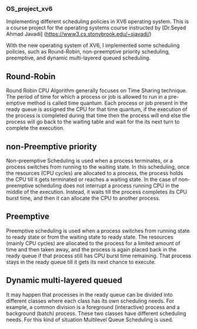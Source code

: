 ### OS_project_xv6
Implementing different scheduling policies in XV6 operating system.
This is a course project for the operating systems course instructed by [Dr.Seyed Ahmad Javadi] (https://www3.cs.stonybrook.edu/~sjavadi/)

 With the new operating system of XV6, I implemented some scheduling policies, such as Round-Robin, non-preemptive priority scheduling,
 preemptive, and dynamic multi-layered queued scheduling.
 
 ## Round-Robin
 
 Round Robin CPU Algorithm generally focuses on Time Sharing technique. 
The period of time for which a process or job is allowed to run in a pre-emptive method is called time quantum. 
Each process or job present in the ready queue is assigned the CPU for that time quantum, if the execution of the process is completed during that time
then the process will end else the process will go back to the waiting table and wait for the its next turn to complete the execution.
 
 ## non-Preemptive priority
 
 Non-preemptive Scheduling is used when a process terminates, or a process switches from running to the waiting state. In this scheduling, once the resources (CPU cycles) are allocated to a process, the process holds the CPU till it gets terminated or reaches a waiting state. In the case of non-preemptive scheduling does not interrupt a process running CPU in the middle of the execution. Instead, it waits till the process completes its CPU burst time, and then it can allocate the CPU to another process. 
 
 ## Preemptive
 
 Preemptive scheduling is used when a process switches from running state to ready state or from the waiting state to ready state. The resources (mainly CPU cycles) are allocated to the process for a limited amount of time and then taken away, and the process is again placed back in the ready queue if that process still has CPU burst time remaining. That process stays in the ready queue till it gets its next chance to execute.
 
 ## Dynamic multi-layered queued 
 
 It may happen that processes in the ready queue can be divided into different classes where each class has its own scheduling needs. For example, a common division is a foreground (interactive) process and a background (batch) process. These two classes have different scheduling needs. For this kind of situation Multilevel Queue Scheduling is used. 
